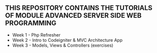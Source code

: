 ## THIS REPOSITORY CONTAINS THE TUTORIALS OF MODULE ADVANCED SERVER SIDE WEB PROGRAMMING

- Week 1 - Php Refresher
- Week 2 - Intro to Codeigniter & MVC Architecture App
- Week 3 - Models, Views & Controllers (exercises)
